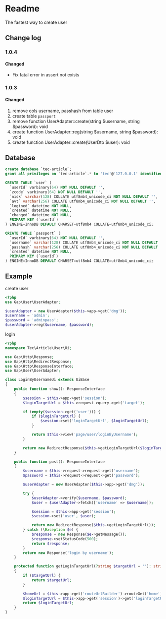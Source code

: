 # Readme

The fastest way to create user

## Change log

### 1.0.4

#### Changed
- Fix fatal error in assert not exists


### 1.0.3

#### Changed
1. remove cols username, passhash from table user
2. create table `passport`
3. remove function UserAdapter::create(string $username, string $password): void
4. create function UserAdapter::reg(string $username, string $password): void
5. create function UserAdapter::create(UserDto $user): void


## Database
```sql
create database `tec-article`;
grant all privileges on `tec-article`.* to 'tec'@'127.0.0.1' identified by 'pass'
```

```sql
CREATE TABLE `user` (
  `userId` varbinary(64) NOT NULL DEFAULT '',
  `zcode` varbinary(64) NOT NULL DEFAULT '',
  `nick` varchar(128) COLLATE utf8mb4_unicode_ci NOT NULL DEFAULT '',
  `avt` varchar(256) COLLATE utf8mb4_unicode_ci NOT NULL DEFAULT '',
  `logined` datetime NOT NULL,
  `created` datetime NOT NULL,
  `changed` datetime NOT NULL,
  PRIMARY KEY (`userId`)
) ENGINE=InnoDB DEFAULT CHARSET=utf8mb4 COLLATE=utf8mb4_unicode_ci;

CREATE TABLE `passport` (
  `userId` varbinary(64) NOT NULL DEFAULT '',
  `username` varchar(128) COLLATE utf8mb4_unicode_ci NOT NULL DEFAULT '',
  `passhash` varchar(256) COLLATE utf8mb4_unicode_ci NOT NULL DEFAULT '',
  `created` datetime NOT NULL,
  PRIMARY KEY (`userId`)
) ENGINE=InnoDB DEFAULT CHARSET=utf8mb4 COLLATE=utf8mb4_unicode_ci;
```


## Example
create user
```php
<?php
use Gap\User\UserAdapter;

$userAdapter = new UserAdapter($this->app->get('dmg'));
$username = 'admin';
$password = 'adminpass';
$userAdapter->reg($username, $password);
```

login
```php
<?php
namespace Tec\Article\User\Ui;

use Gap\Http\Response;
use Gap\Http\RedirectResponse;
use Gap\Http\ResponseInterface;
use Gap\User\UserAdapter;

class LoginByUsernameUi extends UiBase
{
    public function show(): ResponseInterface
    {
        $session = $this->app->get('session');
        $loginTargetUrl = $this->request->query->get('target');

        if (empty($session->get('user'))) {
            if ($loginTargetUrl) {
                $session->set('loginTargetUrl', $loginTargetUrl);
            }

            return $this->view('page/user/loginByUsername');
        }

        return new RedirectResponse($this->getLoginTargetUrl($loginTargetUrl));
    }

    public function post(): ResponseInterface
    {
        $username = $this->request->request->get('username');
        $password = $this->request->request->get('password');

        $userAdapter = new UserAdapter($this->app->get('dmg'));

        try {
            $userAdapter->verify($username, $password);
            $user = $userAdapter->fetch(['username' => $username]);

            $session = $this->app->get('session');
            $session->set('user', $user);

            return new RedirectResponse($this->getLoginTargetUrl());
        } catch (\Exception $e) {
            $response = new Response($e->getMessage());
            $response->setStatusCode(500);
            return $response;
        }
        return new Response('login by username');
    }

    protected function getLoginTargetUrl(?string $targetUrl = ''): string
    {
        if ($targetUrl) {
            return $targetUrl;
        }

        $homeUrl = $this->app->get('routeUrlBuilder')->routeGet('home');
        $loginTargetUrl = $this->app->get('session')->get('loginTargetUrl', $homeUrl);
        return $loginTargetUrl;
    }
}
```
